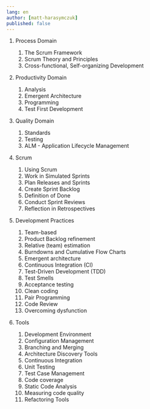```yaml
---
lang: en
author: [matt-harasymczuk]
published: false
---
```


1. Process Domain
    1. The Scrum Framework
    2. Scrum Theory and Principles
    3. Cross-functional, Self-organizing Development
2. Productivity Domain
    1. Analysis
    2. Emergent Architecture
    3. Programming
    4. Test First Development
3. Quality Domain
    1. Standards
    2. Testing
    3. ALM - Application Lifecycle Management

1. Scrum
    1. Using Scrum
    2. Work in Simulated Sprints
    3. Plan Releases and Sprints
    4. Create Sprint Backlog
    5. Definition of Done
    6. Conduct Sprint Reviews
    7. Reflection in Retrospectives
2. Development Practices
    1. Team-based
    2. Product Backlog refinement
    3. Relative (team) estimation
    4. Burndowns and Cumulative Flow Charts
    5. Emergent architecture
    6. Continuous Integration (CI)
    7. Test-Driven Development (TDD)
    8. Test Smells
    9. Acceptance testing
    10. Clean coding
    11. Pair Programming
    12. Code Review
    13. Overcoming dysfunction
3. Tools
    1. Development Environment 
    2. Configuration Management
    3. Branching and Merging
    4. Architecture Discovery Tools
    5. Continuous Integration
    6. Unit Testing
    7. Test Case Management
    8. Code coverage
    9. Static Code Analysis
    10. Measuring code quality
    11. Refactoring Tools
